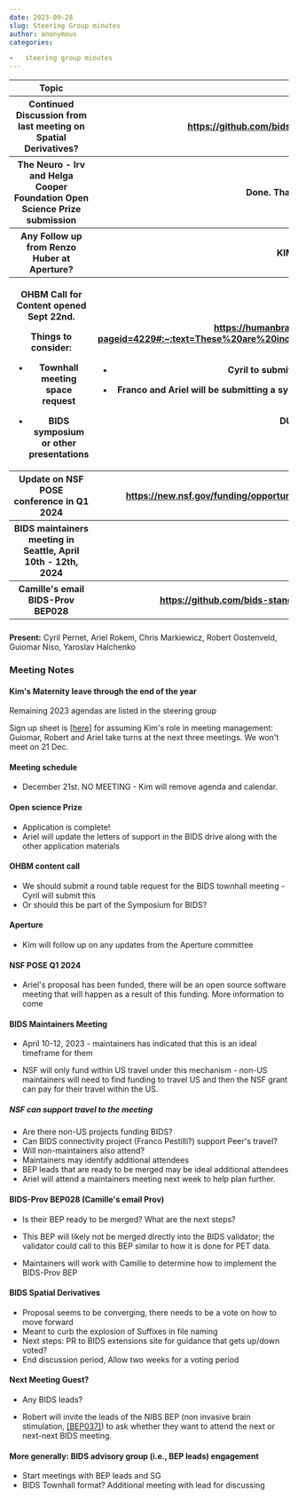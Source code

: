 ```yaml
---
date: 2023-09-28
slug: Steering Group minutes
author: anonymous
categories:

-   steering group minutes
---
```


<!-- more -->

<table>
 <colgroup>
  <col style="width: 47%"/>
  <col style="width: 52%"/>
 </colgroup>
 <thead>
  <tr class="header">
   <th>
    <strong>
     Topic
    </strong>
   </th>
   <th>
    <strong>
     Relevant Links
    </strong>
   </th>
  </tr>
  <tr class="odd">
   <th>
    Continued Discussion from last meeting on Spatial Derivatives?
   </th>
   <th>
    <a href="https://github.com/bids-standard/bids-specification/issues/1602">
     <u>
      https://github.com/bids-standard/bids-specification/issues/1602
     </u>
    </a>
   </th>
  </tr>
  <tr class="header">
   <th>
    The Neuro - Irv and Helga Cooper Foundation Open Science Prize
submission
   </th>
   <th>
    Done. Thank Ariel for making it happen!
   </th>
  </tr>
  <tr class="odd">
   <th>
    Any Follow up from Renzo Huber at Aperture?
   </th>
   <th>
    <strong>
     KIM will follow up on this.
    </strong>
   </th>
  </tr>
  <tr class="header">
   <th>
    <p>
     OHBM Call for Content opened Sept 22nd.
    </p>
    <p>
     Things to consider:
    </p>
    <ul>
     <li>
      <p>
       Townhall meeting space request
      </p>
     </li>
     <li>
      <p>
       BIDS symposium or other presentations
      </p>
     </li>
    </ul>
   </th>
   <th>
    <p>
     <a href="https://humanbrainmapping.org/i4a/pages/index.cfm?pageid=4229#:~:text=These%20are%20included%20in%20the,%2435%20USD%20again%20in%202024">
      <u>
       https://humanbrainmapping.org/i4a/pages/index.cfm?pageid=4229#:~:text=These%20are%20included%20in%20the,%2435%20USD%20again%20in%202024
      </u>
     </a>
     .
    </p>
    <ul>
     <li>
      <p>
       Cyril to submit a round-table for town-hall meeting
      </p>
     </li>
     <li>
      <p>
       Franco and Ariel will be submitting a symposium, more content
(a.o., Russ to present along the lines of recent paper)
      </p>
     </li>
    </ul>
    <p>
     <strong>
      DUE DATE Nov 17, 2023
     </strong>
    </p>
   </th>
  </tr>
  <tr class="odd">
   <th>
    Update on NSF POSE conference in Q1 2024
   </th>
   <th>
    <a href="https://new.nsf.gov/funding/opportunities/pathways-enable-open-source-ecosystems-pose">
     <u>
      https://new.nsf.gov/funding/opportunities/pathways-enable-open-source-ecosystems-pose
     </u>
    </a>
   </th>
  </tr>
  <tr class="header">
   <th>
    BIDS maintainers meeting in Seattle, April 10th - 12th, 2024
   </th>
   <th>
   </th>
  </tr>
  <tr class="odd">
   <th>
    Camille's email BIDS-Prov BEP028
   </th>
   <th>
    <a href="https://github.com/bids-standard/bids-specification/pull/487">
     <u>
      https://github.com/bids-standard/bids-specification/pull/487
     </u>
    </a>
    has been closed
   </th>
  </tr>
  <tr class="header">
   <th>
   </th>
   <th>
   </th>
  </tr>
 </thead>
 <tbody>
 </tbody>
</table>

**Present:** Cyril Pernet, Ariel Rokem, Chris Markiewicz, Robert
Oostenveld, Guiomar Niso, Yaroslav Halchenko

### Meeting Notes

#### Kim's Maternity leave through the end of the year

Remaining 2023 agendas are listed in the steering group

Sign up sheet is
[[here]](https://docs.google.com/spreadsheets/d/1Ys52kgOebRxGPYSvowTcmaZhph8rZ0_kflFQ6jtRUU4/edit#gid=0)
for assuming Kim's role in meeting management: Guiomar, Robert and Ariel
take turns at the next three meetings. We won't meet on 21 Dec.

#### Meeting schedule

-   December 21st. NO MEETING - Kim will remove agenda and calendar.

#### Open science Prize

-   Application is complete!
-   Ariel will update the letters of support in the BIDS drive along with the other application materials

#### OHBM content call

-   We should submit a round table request for the BIDS townhall meeting - Cyril will submit this
-   Or should this be part of the Symposium for BIDS?

#### Aperture

-   Kim will follow up on any updates from the Aperture committee

#### NSF POSE Q1 2024

-   Ariel's proposal has been funded, there will be an open source
    software meeting that will happen as a result of this funding. More
    information to come

#### BIDS Maintainers Meeting

-   April 10-12, 2023 - maintainers has indicated that this is an ideal timeframe for them

-   NSF will only fund within US travel under this mechanism - non-US
    maintainers will need to find funding to travel US and then the NSF
    grant can pay for their travel within the US.

##### NSF can support travel to the meeting

-   Are there non-US projects funding BIDS?
-   Can BIDS connectivity project (Franco Pestilli?) support Peer's travel?
-   Will non-maintainers also attend?
-   Maintainers may identify additional attendees
-   BEP leads that are ready to be merged may be ideal additional attendees
-   Ariel will attend a maintainers meeting next week to help plan further.

#### BIDS-Prov BEP028 (Camille's email Prov)

-   Is their BEP ready to be merged? What are the next steps?

-   This BEP will likely not be merged directly into the BIDS validator;
    the validator could call to this BEP similar to how it is done for
    PET data.

-   Maintainers will work with Camille to determine how to implement the
    BIDS-Prov BEP

#### BIDS Spatial Derivatives

-   Proposal seems to be converging, there needs to be a vote on how to move forward
-   Meant to curb the explosion of Suffixes in file naming
-   Next steps: PR to BIDS extensions site for guidance that gets up/down voted?
-   End discussion period, Allow two weeks for a voting period

#### Next Meeting Guest?

-   Any BIDS leads?

-   Robert will invite the leads of the NIBS BEP (non invasive brain
    stimulation,
    [[BEP037]](https://bids.neuroimaging.io/bep037)) to ask
    whether they want to attend the next or next-next BIDS meeting.

#### More generally: BIDS advisory group (i.e., BEP leads) engagement

-   Start meetings with BEP leads and SG
-   BIDS Townhall format? Additional meeting with lead for discussing
